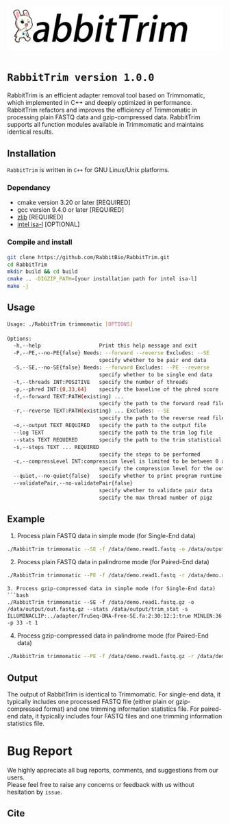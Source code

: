 ![RabbitTrim logo](RabbitTrim_logo.png "RabbitTrim logo")

# `RabbitTrim version 1.0.0`
RabbitTrim is an efficient adapter removal tool based on Trimmomatic, which implemented in C++ and deeply optimized in performance. 
RabbitTrim refactors and improves the efficiency of Trimmomatic in processing plain FASTQ data and gzip-compressed data.
RabbitTrim supports all function modules available in Trimmomatic and maintains identical results.  

## Installation
`RabbitTrim` is written in `C++` for GNU Linux/Unix platforms.

### Dependancy
* cmake version 3.20 or later [REQUIRED]
* gcc version 9.4.0 or later [REQUIRED]
* [zlib](http://zlib.net/) [REQUIRED]
* [intel isa-l](https://github.com/intel/isa-l) [OPTIONAL]

### Compile and install 
```bash
git clone https://github.com/RabbitBio/RabbitTrim.git
cd RabbitTrim
mkdir build && cd build
cmake .. -DIGZIP_PATH=[your installation path for intel isa-l]
make -j
```
## Usage
```bash
Usage: ./RabbitTrim trimmomatic [OPTIONS]

Options:
  -h,--help                   Print this help message and exit
  -P,--PE,--no-PE{false} Needs: --forward --reverse Excludes: --SE
                              specify whether to be pair end data
  -S,--SE,--no-SE{false} Needs: --forward Excludes: --PE --reverse
                              specify whether to be single end data
  -t,--threads INT:POSITIVE   specify the number of threads
  -p,--phred INT:{0,33,64}    specify the baseline of the phred score
  -f,--forward TEXT:PATH(existing) ...
                              specify the path to the forward read file
  -r,--reverse TEXT:PATH(existing) ... Excludes: --SE
                              specify the path to the reverse read file
  -o,--output TEXT REQUIRED   specify the path to the output file
  --log TEXT                  specify the path to the trim log file
  --stats TEXT REQUIRED       specify the path to the trim statistical data file
  -s,--steps TEXT ... REQUIRED
                              specify the steps to be performed
  -c,--compressLevel INT:compression level is limited to be between 0 and 9
                              specify the compression level for the output file
  --quiet,--no-quiet{false}   specify whether to print program runtime information
  --validatePair,--no-validatePair{false}
                              specify whether to validate pair data
                              specify the max thread number of pigz
```
## Example
1. Process plain FASTQ data in simple mode (for Single-End data)
```bash
./RabbitTrim trimmomatic --SE -f /data/demo.read1.fastq -o /data/output/out.fastq --stats /data/output/trim_stat -s ILLUMINACLIP:../adapter/TruSeq-DNA-Free-SE.fa:2:30:12:1:true MINLEN:36 -p 33 -t 1
```
2. Process plain FASTQ data in palindrome mode (for Paired-End data)
```bash
./RabbitTrim trimmomatic --PE -f /data/demo.read1.fastq -r /data/demo.read2.fastq -o /data/output/out.fastq --stats /data/output/trim_stat -s ILLUMINACLIP:../adapter/TruSeq-DNA-Free-PE.fa:2:30:12:1:true MINLEN:36 -p 33 -t 1
```
```
3. Process gzip-compressed data in simple mode (for Single-End data)
```bash
./RabbitTrim trimmomatic --SE -f /data/demo.read1.fastq.gz -o /data/output/out.fastq.gz --stats /data/output/trim_stat -s ILLUMINACLIP:../adapter/TruSeq-DNA-Free-SE.fa:2:30:12:1:true MINLEN:36 -p 33 -t 1
```
4. Process gzip-compressed data in palindrome mode (for Paired-End data)
```bash
./RabbitTrim trimmomatic --PE -f /data/demo.read1.fastq.gz -r /data/demo.read2.fastq.gz -o /data/output/out.fastq.gz --stats /data/output/trim_stat -s ILLUMINACLIP:../adapter/TruSeq-DNA-Free-PE.fa:2:30:12:1:true MINLEN:36 -p 33 -t 1
```
## Output
The output of RabbitTrim is identical to Trimmomatic.
For single-end data, it typically includes one processed FASTQ file (either plain or gzip-compressed format) and one trimming information statistics file.
For paired-end data, it typically includes four FASTQ files and one trimming information statistics file.

# Bug Report
We highly appreciate all bug reports, comments, and suggestions from our users.  
Please feel free to raise any concerns or feedback with us without hesitation by `issue`. 

## Cite
